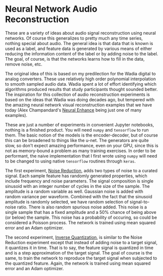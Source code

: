 # Neural Network Audio Reconstruction

These are a variety of ideas about audio signal reconstruction using 
neural networks.  Of course this generalizes to pretty much any time
series, nothing special about audio.  The general idea is that data 
that is known is used as a label, and feature data is generated by 
various means of either reducing the information content of the label
or by adding noise to the label.  The goal, of course, is that the 
networks learns how to fill in the data, remove noise, etc.

The original idea of this is based on my predilection for the Wadia 
digital to analog converters. These use relatively high order polynomial
interpolation to smooth sampled audio data.  Wadia spent a lot of effort 
identifying which algorithms produced results that study participants 
thought sounded better.  The inspiration for this collection of audio
reconstruction experiments is based on the ideas that Wadia was doing 
decades ago, but tempered with the amazing neural network visual 
reconstruction examples that we have today (Alex Champandard's 
[Neural Enhance](https://github.com/alexjc/neural-enhance) being just
one of many examples).

These are just a number of experiments in convenient Jupyter notebooks, 
nothing is a finished product.  You will need `numpy` and `tensorflow`
to run them.  The basic notion of the models is the encoder-decoder, 
but of course this can be broadened to things like the u-net.  The 
generators are quite slow, so don't expect amazing performance, even
on your GPU, since this is not as memory-bound a problem as many 
training exercises.  In order to be performant, the naive implementation 
that I first wrote using `numpy` will need to be changed to using 
native `tensorflow` routines through `keras`.

The first experiment, [Noise Reduction](NoiseReduction.ipynb), 
adds two types of noise to a curated signal.  Each sample feature
has randomly generated properties, which include frequency and noise
parameters.  The signal composition is single sinusoid with an integer
number of cycles in the size of the sample.  The amplitude is a random
variable as well.  Gaussian noise is added with random variance per
waveform.  Combined with the fact that the sinusoid amplitude is 
randomly selected, we have random selection of signal-to-noise ratio.  There
is also random spurious noise added.  This noise is a single sample that 
has a fixed amplitude and a 50% chance of being above (or below) the 
sample.  This noise has a probability of occuring, so could be 
considered a Poisson process.  The network is trained using mean squared
error and an Adam optimizer.

The second experiment, [Inverse Quantization](InverseQuantization.ipynb), is similar to
the Noise Reduction experiment except that instead of adding noise to 
a target signal, it quantizes it in time.  That is to say, the feature
signal is quantized in time and is a step approximation of the target 
signal.  The goal of course is the same, to train the network to reproduce 
the target signal when subjected to the quantized feature.  Again, the network
is trained using mean squared error and an Adam optimizer.
